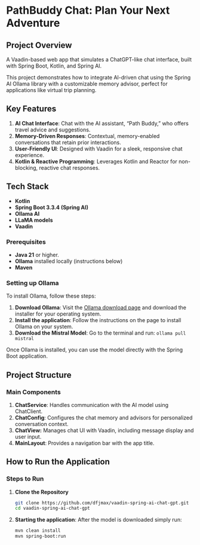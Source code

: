 # PathBuddy Chat: Plan Your Next Adventure

## Project Overview
A Vaadin-based web app that simulates a ChatGPT-like chat interface, built with Spring Boot, Kotlin, and Spring AI. 

This project demonstrates how to integrate AI-driven chat using the Spring AI Ollama library with a customizable memory advisor, 
perfect for applications like virtual trip planning.

## Key Features
1. **AI Chat Interface**: Chat with the AI assistant, “Path Buddy,” who offers travel advice and suggestions.
2. **Memory-Driven Responses**: Contextual, memory-enabled conversations that retain prior interactions.
3. **User-Friendly UI**: Designed with Vaadin for a sleek, responsive chat experience.
4. **Kotlin & Reactive Programming**: Leverages Kotlin and Reactor for non-blocking, reactive chat responses.

## Tech Stack
- **Kotlin**
- **Spring Boot 3.3.4 (Spring AI)**
- **Ollama AI**
- **LLaMA models**
- **Vaadin**


### Prerequisites
- **Java 21** or higher.
- **Ollama** installed locally (instructions below)
- **Maven**

### Setting up Ollama

To install Ollama, follow these steps:

1. **Download Ollama**: Visit the [Ollama download page](https://ollama.com/download) and download the installer for your operating system.
2. **Install the application**: Follow the instructions on the page to install Ollama on your system.
3. **Download the Mistral Model**: Go to the terminal and run: `ollama pull mistral`

Once Ollama is installed, you can use the model directly with the Spring Boot application.

## Project Structure

### Main Components
1. **ChatService**: Handles communication with the AI model using ChatClient.
2. **ChatConfig**: Configures the chat memory and advisors for personalized conversation context.
3. **ChatView:** Manages chat UI with Vaadin, including message display and user input.
4. **MainLayout**: Provides a navigation bar with the app title.

## How to Run the Application

### Steps to Run

1. **Clone the Repository**
    ```bash
    git clone https://github.com/dfjmax/vaadin-spring-ai-chat-gpt.git
    cd vaadin-spring-ai-chat-gpt
    ```
2. **Starting the application**: After the model is downloaded simply run:
    ```bash
    mvn clean install
    mvn spring-boot:run
    ```